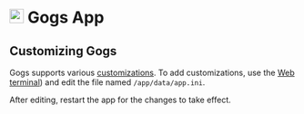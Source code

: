 # <img src="/documentation/img/gogs-logo.png" width="25px"> Gogs App

## Customizing Gogs

Gogs supports various [customizations](https://gogs.io/docs/advanced/configuration_cheat_sheet).
To add customizations, use the [Web terminal](/documentation/apps/#web-terminal)) and
edit the file named `/app/data/app.ini`.

After editing, restart the app for the changes to take effect.

